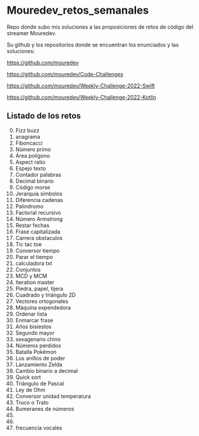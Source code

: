 # Mouredev_retos_semanales

Repo donde subo mis soluciones a las proposiciones de retos de código del streamer Mouredev.

Su github y los repositorios donde se encuentran los enunciados y las soluciones:

https://github.com/mouredev

https://github.com/mouredev/Code-Challenges

https://github.com/mouredev/Weekly-Challenge-2022-Swift

https://github.com/mouredev/Weekly-Challenge-2022-Kotlin

## Listado de los retos

0. Fizz buzz
1. anagrama
2. Fiboncacci
3. Número primo
4. Área polígono
5. Aspect ratio
6. Espejo texto
7. Contador palabras
8. Decimal binario
9. Código morse
10. Jerarquía símbolos
11. Diferencia cadenas
12. Palindromo
13. Factorial recursivo
14. Número Armstrong
15. Restar fechas
16. Frase capitalizada
17. Carrera obstaculos
18. Tic tac toe
19. Conversor tiempo
20. Parar el tiempo
21. calculadora txt
22. Conjuntos
23. MCD y MCM
24. Iteration master
25. Piedra, papel, tijera
26. Cuadrado y triángulo 2D
27. Vectores ortogonales
28. Máquina expendedora
29. Ordenar lista
30. Enmarcar frase
31. Años bisiestos
32. Segundo mayor
33. sexagenario chino
34. Números perdidos
35. Batalla Pokémon
36. Los anillos de poder
37. Lanzamiento Zelda
38. Cambio binario a decimal
39. Quick sort
40. Triángulo de Pascal
41. Ley de Ohm
42. Conversor unidad temperatura
43. Truco o Trato
44. Bumeranes de números
45. 
46. 
47. frecuencia vocales